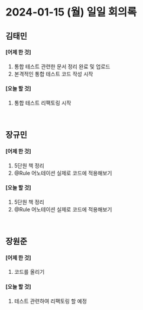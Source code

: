 # 2024-01-15 (월) 일일 회의록

## 김태민

#### [어제 한 것]

1. 통합 테스트 관련한 문서 정리 완료 및 업로드
2. 본격적인 통합 테스트 코드 작성 시작

#### [오늘 할 것]

1. 통합 테스트 리팩토링 시작

<br>

## 장규민

#### [어제 한 것]

1. 5단원 책 정리
2. @Rule 어노테이션 실제로 코드에 적용해보기

#### [오늘 할 것]

1. 5단원 책 정리
2. @Rule 어노테이션 실제로 코드에 적용해보기

<br>

## 장원준

#### [어제 한 것]

1. 코드를 올리기

#### [오늘 할 것]

1. 테스트 관련하여 리팩토링 할 예정
